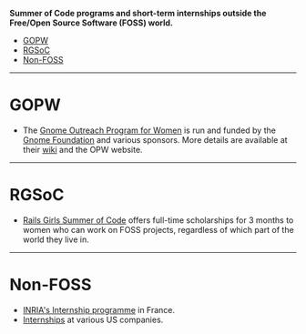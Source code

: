 **Summer of Code programs and short-term internships outside the Free/Open Source Software (FOSS) world.**

- [GOPW](#gopw)
- [RGSoC](#rgsoc)
- [Non-FOSS](#non-foss)

----

# GOPW
- The [Gnome Outreach Program for Women](https://opw.gnome.org/) is run and funded by the [Gnome Foundation](https://www.gnome.org/) and various sponsors. More details are available at their [wiki](https://wiki.gnome.org/OutreachProgramForWomen) and the OPW website.

----

# RGSoC
- [Rails Girls Summer of Code](http://railsgirlssummerofcode.org/) offers full-time scholarships for 3 months to women who can work on FOSS projects, regardless of which part of the world they live in.

----

# Non-FOSS
- [INRIA's Internship programme](https://www.inria.fr/en/research/international-mobility/internships-programme/internships-programme) in France.
- [Internships](http://codingforinterviews.com/internships) at various US companies.

